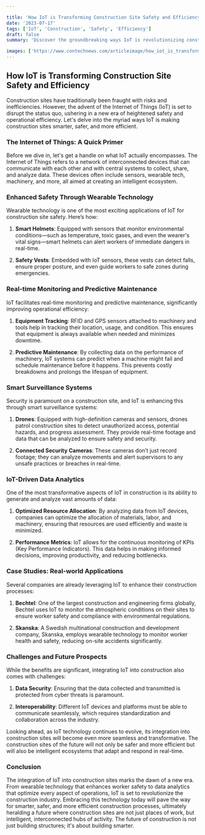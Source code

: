 ```yaml
---

title: 'How IoT is Transforming Construction Site Safety and Efficiency'
date: '2023-07-17'
tags: ['IoT', 'Construction', 'Safety', 'Efficiency']
draft: false
summary: 'Discover the groundbreaking ways IoT is revolutionizing construction site safety and operational efficiency. From wearable tech to smart machinery, explore the future of building with interconnected devices.'

images: ['https://www.contechnews.com/articleimage/how_iot_is_transforming_construction_site_safety_and_efficiency.webp']
---
```


## How IoT is Transforming Construction Site Safety and Efficiency

Construction sites have traditionally been fraught with risks and inefficiencies. However, the advent of the Internet of Things (IoT) is set to disrupt the status quo, ushering in a new era of heightened safety and operational efficiency. Let's delve into the myriad ways IoT is making construction sites smarter, safer, and more efficient.

### The Internet of Things: A Quick Primer

Before we dive in, let's get a handle on what IoT actually encompasses. The Internet of Things refers to a network of interconnected devices that can communicate with each other and with central systems to collect, share, and analyze data. These devices often include sensors, wearable tech, machinery, and more, all aimed at creating an intelligent ecosystem.

### Enhanced Safety Through Wearable Technology

Wearable technology is one of the most exciting applications of IoT for construction site safety. Here’s how:

1. **Smart Helmets**: Equipped with sensors that monitor environmental conditions—such as temperature, toxic gases, and even the wearer's vital signs—smart helmets can alert workers of immediate dangers in real-time.
   
2. **Safety Vests**: Embedded with IoT sensors, these vests can detect falls, ensure proper posture, and even guide workers to safe zones during emergencies.

### Real-time Monitoring and Predictive Maintenance

IoT facilitates real-time monitoring and predictive maintenance, significantly improving operational efficiency:

1. **Equipment Tracking**: RFID and GPS sensors attached to machinery and tools help in tracking their location, usage, and condition. This ensures that equipment is always available when needed and minimizes downtime.

2. **Predictive Maintenance**: By collecting data on the performance of machinery, IoT systems can predict when a machine might fail and schedule maintenance before it happens. This prevents costly breakdowns and prolongs the lifespan of equipment.

### Smart Surveillance Systems

Security is paramount on a construction site, and IoT is enhancing this through smart surveillance systems:

1. **Drones**: Equipped with high-definition cameras and sensors, drones patrol construction sites to detect unauthorized access, potential hazards, and progress assessment. They provide real-time footage and data that can be analyzed to ensure safety and security.
   
2. **Connected Security Cameras**: These cameras don’t just record footage; they can analyze movements and alert supervisors to any unsafe practices or breaches in real-time.

### IoT-Driven Data Analytics

One of the most transformative aspects of IoT in construction is its ability to generate and analyze vast amounts of data:

1. **Optimized Resource Allocation**: By analyzing data from IoT devices, companies can optimize the allocation of materials, labor, and machinery, ensuring that resources are used efficiently and waste is minimized.
   
2. **Performance Metrics**: IoT allows for the continuous monitoring of KPIs (Key Performance Indicators). This data helps in making informed decisions, improving productivity, and reducing bottlenecks.

### Case Studies: Real-world Applications

Several companies are already leveraging IoT to enhance their construction processes:

1. **Bechtel**: One of the largest construction and engineering firms globally, Bechtel uses IoT to monitor the atmospheric conditions on their sites to ensure worker safety and compliance with environmental regulations.
   
2. **Skanska**: A Swedish multinational construction and development company, Skanska, employs wearable technology to monitor worker health and safety, reducing on-site accidents significantly.

### Challenges and Future Prospects

While the benefits are significant, integrating IoT into construction also comes with challenges:

1. **Data Security**: Ensuring that the data collected and transmitted is protected from cyber threats is paramount.
   
2. **Interoperability**: Different IoT devices and platforms must be able to communicate seamlessly, which requires standardization and collaboration across the industry.

Looking ahead, as IoT technology continues to evolve, its integration into construction sites will become even more seamless and transformative. The construction sites of the future will not only be safer and more efficient but will also be intelligent ecosystems that adapt and respond in real-time.

### Conclusion

The integration of IoT into construction sites marks the dawn of a new era. From wearable technology that enhances worker safety to data analytics that optimize every aspect of operations, IoT is set to revolutionize the construction industry. Embracing this technology today will pave the way for smarter, safer, and more efficient construction processes, ultimately heralding a future where construction sites are not just places of work, but intelligent, interconnected hubs of activity. The future of construction is not just building structures; it's about building smarter.